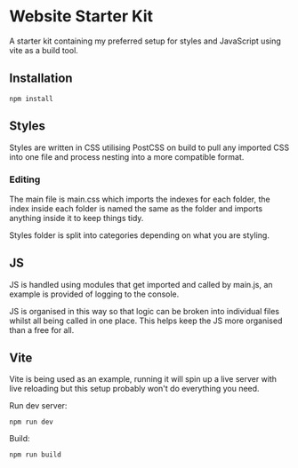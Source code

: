 # Website Starter Kit
A starter kit containing my preferred setup for styles and JavaScript using vite as a build tool.

## Installation
```
npm install
```

## Styles
Styles are written in CSS utilising PostCSS on build to pull any imported CSS into one file and process nesting into a more compatible format.

### Editing
The main file is main.css which imports the indexes for each folder, the index inside each folder is named the same as the folder and imports anything inside it to keep things tidy.

Styles folder is split into categories depending on what you are styling.

## JS
JS is handled using modules that get imported and called by main.js, an example is provided of logging to the console.

JS is organised in this way so that logic can be broken into individual files whilst all being called in one place. This helps keep the JS more organised than a free for all.

## Vite
Vite is being used as an example, running it will spin up a live server with live reloading but this setup probably won't do everything you need.

Run dev server:
```
npm run dev
```

Build:
```
npm run build
```
